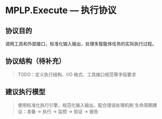# MPLP.Execute — 执行协议

## 协议目的
调用工具和外部接口，标准化输入输出，处理多智能体任务的实际执行过程。

## 协议结构（待补充）
> TODO：定义执行结构、I/O 格式、工具接口规范等字段要求

## 建议执行模型
> 使用标准化执行引擎，规范化输入输出，配合错误处理机制
> 生命周期建议：准备 → 执行 → 监控 → 验证 → 报告